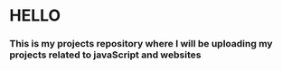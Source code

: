 # HELLO

### This is my projects repository where I will be uploading my projects related to javaScript and websites
